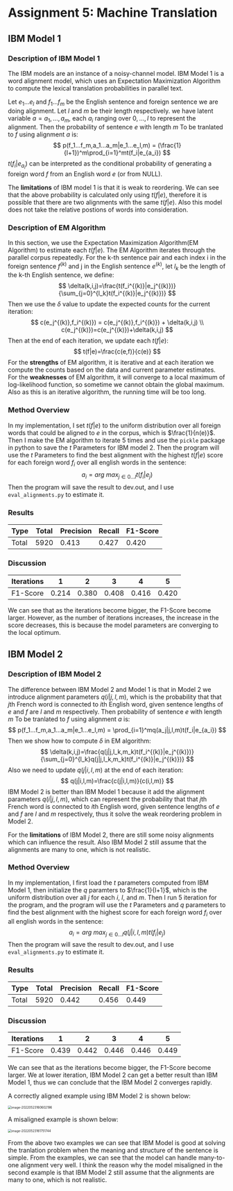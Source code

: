 # Assignment 5: Machine Translation

## IBM Model 1

### Description of IBM Model 1

The IBM models are an instance of a noisy-channel model. IBM Model 1 is a word alignment model, which uses an Expectation Maximization Algorithm to compute the lexical translation probabilities in parallel text.

Let $e_1...e_l$ and $f_1...f_m$ be the English sentence and foreign sentence we are doing alignment. Let $l$ and $m$ be their length respectively. we have latent variable $a={a_1,...,a_m}$, each $a_i$ ranging over ${0,...,l}$ to represent the alignment. Then the probability of sentence $e$ with length $m$ To be tranlated to $f$ using alignment $a$ is:
$$
p(f_1...f_m,a_1...a_m|e_1...e_l,m) = (\frac{1}{l+1})^m\prod_{i=1}^mt(f_i|e_{a_i})
$$
$t(f_i|e_{a_i})$ can be interpreted as the conditional probability of generating a foreign word $f$ from an English word $e$ (or from NULL).

The **limitations** of IBM model  1 is that it is weak to reordering. We can see that the above probability is calculated only using $t(f|e)$, therefore it is possible that there are two alignments with the same $t(f|e)$. Also this model does not take the relative postions of words into consideration.

### Description of EM Algorithm

In this section, we use the Expectation Maximization Algorithm(EM Algorithm) to estimate each $t(f|e)$. The EM Algorithm iterates through the parallel corpus repeatedly. For the k-th sentence pair and each index i in the foreign sentence $f^{(k)}$ and j in the English sentence $e^{(k)}$, let $l_k$ be the length of the k-th English sentence, we define:
$$
\delta(k,i,j)=\frac{t(f_i^{(k)}|e_j^{(k)})}{\sum_{j=0}^{l_k}t(f_i^{(k)}|e_j^{(k)})}
$$
Then we use the $\delta$ value to update the expected counts for the current iteration:
$$
c(e_j^{(k)},f_i^{(k)}) = c(e_j^{(k)},f_i^{(k)}) + \delta(k,i,j) \\
c(e_j^{(k)})=c(e_j^{(k)})+\delta(k,i,j)
$$
Then at the end of each iteration, we update each $t(f|e)$:
$$
t(f|e)=\frac{c(e,f)}{c(e)}
$$
For the **strengths** of EM algorithm, it is iterative and at each iteration we compute the counts based on the data and current parameter estimates. For the **weaknesses** of EM algorithm, it will converge to a local maximum of log-likelihood function, so sometime we cannot obtain the global maximum. Also as this is an iterative algorithm, the running time will be too long.

### Method Overview

In my implementation, I set $t(f|e)$ to the uniform distribution over all foreign words that could be aligned to $e$ in the corpus, which is $\frac{1}{n(e)}$. Then I make the EM algorithm to iterate 5 times and use the `pickle` package in python to save the $t$ Parameters for IBM model 2. Then the program will use the $t$ Parameters to find the best alignment with the highest $t(f|e)$ score for each foreign word $f_i$ over all english words in the sentence:
$$
a_i=arg\ max_{j\in{0...l}}t(f_i|e_j)
$$
Then the program will save the result to dev.out, and I use `eval_alignments.py` to estimate it.

### Results

| Type  | Total | Precision | Recall | F1-Score |
| ----- | ----- | --------- | ------ | -------- |
| Total | 5920  | 0.413     | 0.427  | 0.420    |

### Discussion

| Iterations | 1     | 2     | 3     | 4     | 5     |
| ---------- | ----- | ----- | ----- | ----- | ----- |
| F1-Score   | 0.214 | 0.380 | 0.408 | 0.416 | 0.420 |

We can see that as the iterations become bigger, the F1-Score become larger. However, as the number of iterations increases, the increase in the score decreases, this is because the model parameters are converging to the local optimum.

## IBM Model 2

### Description of IBM Model 2

The difference between IBM Model 2 and Model 1 is that in Model 2 we introduce alignment parameters $q(i|j,l,m)$, which is the probability that that $j$th French word is connected to $i$th English word, given sentence lengths of $e$ and $f$ are $l$ and $m$ respectively. Then probability of sentence $e$ with length $m$ To be tranlated to $f$ using alignment $a$ is:
$$
p(f_1...f_m,a_1...a_m|e_1...e_l,m) = \prod_{i=1}^mq(a_j|j,l,m)t(f_i|e_{a_i})
$$
Then we show how to compute $\delta$ in EM algorithm:
$$
\delta(k,i,j)=\frac{q(j|j,l_k,m_k)t(f_i^{(k)}|e_j^{(k)})}{\sum_{j=0}^{l_k}q(j|j,l_k,m_k)t(f_i^{(k)}|e_j^{(k)})}
$$
Also we need to update $q(j|i,l,m)$ at the end of each iteration:
$$
q(j|i,l,m)=\frac{c(j|i,l,m)}{c(i,l,m)}
$$
IBM Model 2 is better than IBM Model 1 because it add the alignment parameters $q(i|j,l,m)$, which can represent the probability that that $j$th French word is connected to $i$th English word, given sentence lengths of $e$ and $f$ are $l$ and $m$ respectively, thus it solve the weak reordering problem in Model 2.

For the **limitations** of IBM Model 2, there are still some noisy alignments which can influence the result. Also IBM Model 2 still assume that the alignments are many to one, which is not realistic.

### Method Overview

In my implementation, I first load the $t$ parameters computed from IBM Model 1, then initialize the $q$ paramters to $\frac{1}{l+1}$, which is the uniform distribution over all $j$ for each $i$, $l$, and $m$. Then I run 5 iteration for the program,  and the program will use the $t$ Parameters and $q$ parameters to find the best alignment with the highest  score for each foreign word $f_i$ over all english words in the sentence:
$$
a_i=arg\ max_{j\in{0...l}}q(j|i,l,m)t(f_i|e_j)
$$
Then the program will save the result to dev.out, and I use `eval_alignments.py` to estimate it.

### Results
| Type  | Total | Precision | Recall | F1-Score |
| ----- | ----- | --------- | ------ | -------- |
| Total | 5920  | 0.442     | 0.456  | 0.449    |

### Discussion



| Iterations | 1     | 2     | 3     | 4     | 5     |
| ---------- | ----- | ----- | ----- | ----- | ----- |
| F1-Score   | 0.439 | 0.442 | 0.446 | 0.446 | 0.449 |

We can see that as the iterations become bigger, the F1-Score become larger. We at lower iteration, IBM Model 2 can get a better result than IBM Model 1, thus we can conclude that the IBM Model 2 converges rapidly.

A correctly aligned example using IBM Model 2 is shown below:

<img src="https://tva1.sinaimg.cn/large/e6c9d24egy1h2j562ezroj20x40gwmye.jpg" alt="image-20220523160602196" style="zoom:50%;" />

A misaligned example is shown below:

<img src="https://tva1.sinaimg.cn/large/e6c9d24egy1h2j561rke4j20xy0d83z6.jpg" alt="image-20220523161751744" style="zoom:50%;" />

From the above two examples we can see that IBM Model is good at solving the tranlation problem when the meaning and structure of the sentence is simple. From the examples,  we can see that the model can handle many-to-one alignment very well. I think the reason why the model misaligned in the second example is that IBM Model 2 still assume that the alignments are many to one, which is not realistic.
